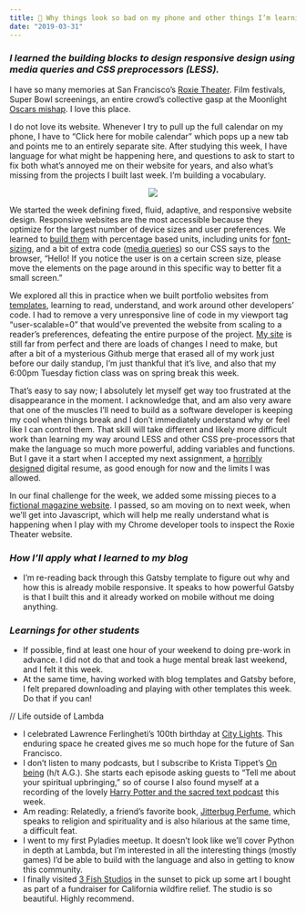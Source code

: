 ```yaml
---
title: 📱 Why things look so bad on my phone and other things I’m learning 
date: "2019-03-31"
---
```


### _I learned the building blocks to design responsive design using media queries and CSS preprocessors (LESS)._ 

I have so many memories at San Francisco’s [Roxie Theater](https://www.roxie.com/). Film festivals, Super Bowl screenings, an entire crowd’s collective gasp at the Moonlight [Oscars mishap](https://www.youtube.com/watch?v=8KeOxeuiZjs). I love this place. 

I do not love its website. Whenever I try to pull up the full calendar on my phone, I have to “Click here for mobile calendar” which pops up a new tab and points me to an entirely separate site. After studying this week, I have language for what might be happening here, and questions to ask to start to fix both what’s annoyed me on their website for years, and also what’s missing from the projects I built last week. I’m building a vocabulary. 

<p align="center">
    <img src= "https://media.giphy.com/media/l2Je66zG6mAAZxgqI/giphy.gif">
</p>

We started the week defining fixed, fluid, adaptive, and responsive website design. Responsive websites are the most accessible because they optimize for the largest number of device sizes and user preferences. We learned to [build them](https://github.com/kimberleejohnson/responsive-web-design-I) with percentage based units, including units for [font-sizing](https://snook.ca/archives/html_and_css/font-size-with-rem), and a bit of extra code ([media queries](https://varvy.com/mobile/media-queries.html)) so our CSS says to the browser, “Hello! If you notice the user is on a certain screen size, please move the elements on the page around in this specific way to better fit a small screen.” 

We explored all this in practice when we built portfolio websites from [templates](https://html5up.net/), learning to read, understand, and work around other developers’ code. I had to remove a very unresponsive line of code in my viewport tag “user-scalable=0” that would’ve prevented the website from scaling to a reader’s preferences, defeating the entire purpose of the project. [My site](https://kimberleejohnson.github.io/portfolio-website/) is still far from perfect and there are loads of changes I need to make, but after a bit of a mysterious Github merge that erased all of my work just before our daily standup, I’m just thankful that it’s live, and also that my 6:00pm Tuesday fiction class was on spring break this week. 

That’s easy to say now; I absolutely let myself get way too frustrated at the disappearance in the moment. I acknowledge that, and am also very aware that one of the muscles I’ll need to build as a software developer is keeping my cool when things break and I don’t immediately understand why or feel like I can control them. That skill will take different and likely more difficult work than learning my way around LESS and other CSS pre-processors that make the language so much more powerful, adding variables and functions. But I gave it a start when I accepted my next assignment, a [horribly designed](https://github.com/kimberleejohnson/Preprocessing-I) digital resume, as good enough for now and the limits I was allowed. 

In our final challenge for the week, we added some missing pieces to a [fictional magazine website](https://github.com/kimberleejohnson/Sprint-Challenge--Advanced-CSS). I passed, so am moving on to next week, when we’ll get into Javascript, which will help me really understand what is happening when I play with my Chrome developer tools to inspect the Roxie Theater website. 

### _How I’ll apply what I learned to my blog_ 
- I’m re-reading back through this Gatsby template to figure out why and how this is already mobile responsive. It speaks to how powerful Gatsby is that I built this and it already worked on mobile without me doing anything. 

### _Learnings for other students_
- If possible, find at least one hour of your weekend to doing pre-work in advance. I did not do that and took a huge mental break last weekend, and I felt it this week. 
- At the same time, having worked with blog templates and Gatsby before, I felt prepared downloading and playing with other templates this week. Do that if you can! 

// Life outside of Lambda
- I celebrated Lawrence Ferlingheti’s 100th birthday at [City Lights](http://www.citylights.com/). This enduring space he created gives me so much hope for the future of San Francisco. 
- I don’t listen to many podcasts, but I subscribe to Krista Tippet’s [On being](https://onbeing.org/) (h/t A.G.). She starts each episode asking guests to “Tell me about your spiritual upbringing,” so of course I also found myself at a recording of the lovely [Harry Potter and the sacred text podcast](http://www.harrypottersacredtext.com/) this week.
- Am reading: Relatedly, a friend’s favorite book, [Jitterbug Perfume](https://www.goodreads.com/book/show/8682.Jitterbug_Perfume), which speaks to religion and spirituality and is also hilarious at the same time, a difficult feat. 
- I went to my first Pyladies meetup. It doesn’t look like we’ll cover Python in depth at Lambda, but I’m interested in all the interesting things (mostly games) I’d be able to build with the language and also in getting to know this community. 
- I finally visited [3 Fish Studios](https://www.3fishstudios.com/) in the sunset to pick up some art I bought as part of a fundraiser for California wildfire relief. The studio is so beautiful. Highly recommend. 

